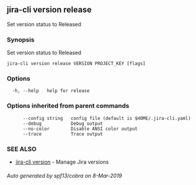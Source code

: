 ## jira-cli version release

Set version status to Released

### Synopsis

Set version status to Released

```
jira-cli version release VERSION PROJECT_KEY [flags]
```

### Options

```
  -h, --help   help for release
```

### Options inherited from parent commands

```
      --config string   config file (default is $HOME/.jira-cli.yaml)
      --debug           Debug output
      --no-color        Disable ANSI color output
      --trace           Trace output
```

### SEE ALSO

* [jira-cli version](jira-cli_version.md)	 - Manage Jira versions

###### Auto generated by spf13/cobra on 8-Mar-2019
